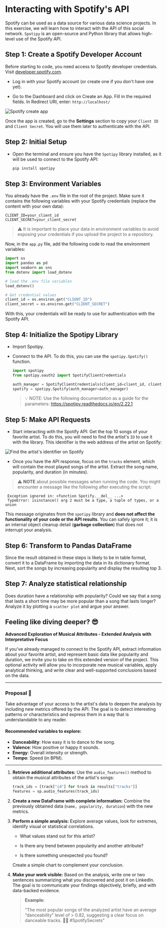 # Interacting with Spotify's API

Spotify can be used as a data source for various data science projects. In this exercise, we will learn how to interact with the API of this social network. `Spotipy` is an open-source and Python library that allows high-level use of the Spotify API.

## Step 1: Create a Spotify Developer Account

Before starting to code, you need access to Spotify developer credentials. Visit [developer.spotify.com](https://developer.spotify.com/documentation/web-api).

- Log in with your Spotify account (or create one if you don't have one yet).

- Go to the Dashboard and click on Create an App. Fill in the required fields. In Redirect URI, enter: `http://localhost/`

![Spotify create app](https://github.com/4GeeksAcademy/interacting-with-api-python-project-tutorial/blob/main/assets/spotify_1.PNG?raw=true)

Once the app is created, go to the **Settings** section to copy your `Client ID` and `Client Secret`. You will use them later to authenticate with the API.

## Step 2: Initial Setup

- Open the terminal and ensure you have the `Spotipy` library installed, as it will be used to connect to the Spotify API:

    ```bash
    pip install spotipy
    ```

## Step 3: Environment Variables

You already have the `.env` file in the root of the project. Make sure it contains the following variables with your Spotify credentials (replace the content with your own data):

```env
CLIENT_ID=your_client_id
CLIENT_SECRET=your_client_secret
```

> ⚠️ It is important to place your data in environment variables to avoid exposing your credentials if you upload the project to a repository.

Now, in the `app.py` file, add the following code to read the environment variables:

```python
import os
import pandas as pd
import seaborn as sns
from dotenv import load_dotenv

# load the .env file variables
load_dotenv()

# Get credential values
client_id = os.environ.get("CLIENT_ID")
client_secret = os.environ.get("CLIENT_SECRET")
```

With this, your credentials will be ready to use for authentication with the Spotify API.

## Step 4: Initialize the Spotipy Library

- Import Spotipy.
- Connect to the API. To do this, you can use the `spotipy.Spotify()` function.

    ```python
    import spotipy
    from spotipy.oauth2 import SpotifyClientCredentials

    auth_manager = SpotifyClientCredentials(client_id=client_id, client_secret=client_secret)
    spotify = spotipy.Spotify(auth_manager=auth_manager)
    ```

    > 💡 NOTE: Use the following documentation as a guide for the parameters: https://spotipy.readthedocs.io/en/2.22.1

## Step 5: Make API Requests

- Start interacting with the Spotify API: Get the top 10 songs of your favorite artist. To do this, you will need to find the artist's `ID` to use it with the library. This identifier is the web address of the artist on Spotify:

![Find the artist's identifier on Spotify](https://github.com/4GeeksAcademy/interacting-with-api-python-project-tutorial/blob/main/assets/spotify_2.png?raw=true)

- Once you have the API response, focus on the `tracks` element, which will contain the most played songs of the artist. Extract the song name, popularity, and duration (in minutes).

> ⚠️ **NOTE** about possible messages when running the code. You might encounter a message like the following after executing the script:

```
 Exception ignored in: <function Spotify.__del__ ...>
 TypeError: isinstance() arg 2 must be a type, a tuple of types, or a union
```

This message originates from the `spotipy` library and **does not affect the functionality of your code or the API results**. You can safely ignore it; it is an internal object cleanup detail (**garbage collection**) that does not interrupt your analysis.

## Step 6: Transform to Pandas DataFrame

Since the result obtained in these steps is likely to be in table format, convert it to a DataFrame by importing the data in its dictionary format. Next, sort the songs by increasing popularity and display the resulting top 3.

## Step 7: Analyze statistical relationship

Does duration have a relationship with popularity? Could we say that a song that lasts a short time may be more popular than a song that lasts longer? Analyze it by plotting a `scatter plot` and argue your answer.


## Feeling like diving deeper? 😎  
**Advanced Exploration of Musical Attributes - Extended Analysis with Interpretative Focus**

If you've already managed to connect to the Spotify API, extract information about your favorite artist, and represent basic data like popularity and duration, we invite you to take on this extended version of the project. This optional activity will allow you to incorporate new musical variables, apply analytical thinking, and write clear and well-supported conclusions based on the data.

---

### Proposal 🚀  
Take advantage of your access to the artist's data to deepen the analysis by including new metrics offered by the API. The goal is to detect interesting patterns or characteristics and express them in a way that is understandable to any reader.

#### Recommended variables to explore:

- **Danceability**: How easy it is to dance to the song.
- **Valence**: How positive or happy it sounds.
- **Energy**: Overall intensity or strength.
- **Tempo**: Speed (in BPM).

---

1. **Retrieve additional attributes:** Use the `audio_features()` method to obtain the musical attributes of the artist's songs:

    ```python
    track_ids = [track["id"] for track in results["tracks"]]
    features = sp.audio_features(track_ids)
    ```

2. **Create a new DataFrame with complete information:** Combine the previously obtained data (`name, popularity, duration`) with the new metrics.

3. **Perform a simple analysis:** Explore average values, look for extremes, identify visual or statistical correlations.

    - What values stand out for this artist?

    - Is there any trend between popularity and another attribute?

    - Is there something unexpected you found?

    Create a simple chart to complement your conclusion.

4. **Make your work visible:** Based on the analysis, write one or two sentences summarizing what you discovered and post it on LinkedIn. The goal is to communicate your findings objectively, briefly, and with data-backed evidence.

    > **Example:**
    >
    > "The most popular songs of the analyzed artist have an average “danceability” level of > 0.82, suggesting a clear focus on danceable tracks. 🕺💃 #SpotifySecrets"
